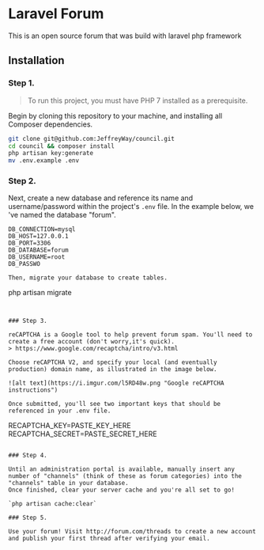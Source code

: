 # Laravel Forum

This is an open source forum that was build with laravel php framework

## Installation

### Step 1.
> To run this project, you must have PHP 7 installed as a prerequisite.

Begin by cloning this repository to your machine, and installing all Composer dependencies.

```bash
git clone git@github.com:JeffreyWay/council.git
cd council && composer install
php artisan key:generate
mv .env.example .env
```

### Step 2.

Next, create a new database and reference its name and username/password within the project's `.env` file. In the example below, we
've named the database "forum".

```
DB_CONNECTION=mysql
DB_HOST=127.0.0.1
DB_PORT=3306
DB_DATABASE=forum
DB_USERNAME=root
DB_PASSWO

Then, migrate your database to create tables.

```
php artisan migrate
```


### Step 3.

reCAPTCHA is a Google tool to help prevent forum spam. You'll need to create a free account (don't worry,it's quick).
> https://www.google.com/recaptcha/intro/v3.html

Choose reCAPTCHA V2, and specify your local (and eventually production) domain name, as illustrated in the image below.

![alt text](https://i.imgur.com/l5RD48w.png "Google reCAPTCHA instructions")

Once submitted, you'll see two important keys that should be referenced in your .env file.

```
RECAPTCHA_KEY=PASTE_KEY_HERE
RECAPTCHA_SECRET=PASTE_SECRET_HERE
```

### Step 4.

Until an administration portal is available, manually insert any number of "channels" (think of these as forum categories) into the "channels" table in your database.
Once finished, clear your server cache and you're all set to go!

`php artisan cache:clear`

### Step 5.

Use your forum! Visit http://forum.com/threads to create a new account and publish your first thread after verifying your email.


